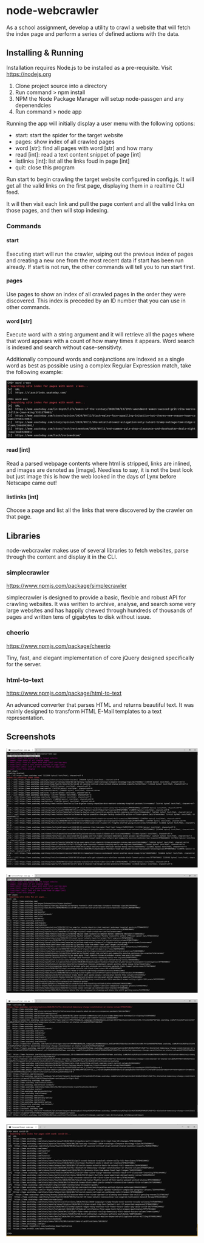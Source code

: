 # node-webcrawler
As a school assignment, develop a utility to crawl a website that will fetch the index page and perform a series of defined actions with the data.

## Installing & Running
Installation requires Node.js to be installed as a pre-requisite. Visit https://nodejs.org 

1. Clone project source into a directory
2. Run command > npm install
3. NPM the Node Package Manager will setup node-passgen and any depenendcies
4. Run command > node app

Running the app will initially display a user menu with the following options:

* start: start the spider for the target website
* pages: show index of all crawled pages
* word [str]: find all pages with word [str] and how many
* read [int]: read a text content snippet of page [int]  
* listlinks [int]: list all the links foud in page [int] 
* quit: close this program 

Run start to begin crawling the target website configured in config.js. It will get all the valid links on the first page, displaying them in a realtime CLI feed. 

It will then visit each link and pull the page content and all the valid links on those pages, and then will stop indexing.

### Commands

#### start

Executing start will run the crawler, wiping out the previous index of pages and creating a new one from the most recent data if start has been run already. If start is not run, the other commands will tell you to run start first.

#### pages

Use pages to show an index of all crawled pages in the order they were discovered. This index is preceded by an ID number that you can use in other commands.

#### word [str]

Execute word with a string argument and it will retrieve all the pages where that word appears with a count of how many times it appears. Word search is indexed and search without case-sensitivty. 

Additionally compound words and conjunctions are indexed as a single word as best as possible using a complex Regular Expression match, take the following example:

![Alt text](/cmd-word-regex.jpg?raw=true "Example of the word commands indexing to capture complex words")

#### read [int]

Read a parsed webpage contents where html is stripped, links are inlined, and images are denoted as [image]. Needless to say, it is not the best look but just image this is how the web looked in the days of Lynx before Netscape came out!

#### listlinks [int]

Choose a page and list all the links that were discovered by the crawler on that page.

## Libraries

node-webcrawler makes use of several libraries to fetch websites, parse through the content and display it in the CLI.

### simplecrawler 

https://www.npmjs.com/package/simplecrawler

simplecrawler is designed to provide a basic, flexible and robust API for crawling websites. It was written to archive, analyse, and search some very large websites and has happily chewed through hundreds of thousands of pages and written tens of gigabytes to disk without issue.

### cheerio 

https://www.npmjs.com/package/cheerio

Tiny, fast, and elegant implementation of core jQuery designed specifically for the server.

### html-to-text 

https://www.npmjs.com/package/html-to-text

An advanced converter that parses HTML and returns beautiful text. It was mainly designed to transform HTML E-Mail templates to a text representation. 

## Screenshots

![Alt text](/cmd-start.jpg?raw=true "Starting the cralwer and getting discovery feedback")

![Alt text](/cmd-pages.jpg?raw=true "Displaying the index of pages with pages command")

![Alt text](/cmd-listlinks.jpg?raw=true "List all the links discovered on a specific page")

![Alt text](/cmd-word.jpg?raw=true "Searching for a term throughout the entire site")

